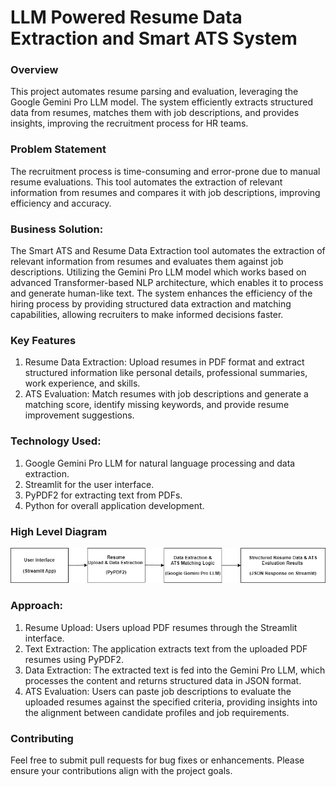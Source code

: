 # LLM Powered Resume Data Extraction and Smart ATS System

### Overview
This project automates resume parsing and evaluation, leveraging the Google Gemini Pro LLM model. The system efficiently extracts structured data from resumes, matches them with job descriptions, and provides insights, improving the recruitment process for HR teams.

### Problem Statement
The recruitment process is time-consuming and error-prone due to manual resume evaluations. This tool automates the extraction of relevant information from resumes and compares it with job descriptions, improving efficiency and accuracy.

### Business Solution:
The Smart ATS and Resume Data Extraction tool automates the extraction of relevant information from resumes and evaluates them against job descriptions. Utilizing the Gemini Pro LLM model which works based on advanced Transformer-based NLP architecture, which enables it to process and generate human-like text. The system enhances the efficiency of the hiring process by providing structured data extraction and matching capabilities, allowing recruiters to make informed decisions faster.


### Key Features
1. Resume Data Extraction: Upload resumes in PDF format and extract structured information like personal details, professional summaries, work experience, and skills.
2. ATS Evaluation: Match resumes with job descriptions and generate a matching score, identify missing keywords, and provide resume improvement suggestions.

### Technology Used:
1. Google Gemini Pro LLM for natural language processing and data extraction.
2. Streamlit for the user interface.
3. PyPDF2 for extracting text from PDFs.
4. Python for overall application development.

### High Level Diagram
![High Level Diagram](Images/HighLevelDiagram.png)

### Approach:
1.	Resume Upload: Users upload PDF resumes through the Streamlit interface.
2.	Text Extraction: The application extracts text from the uploaded PDF resumes using PyPDF2.
3.	Data Extraction: The extracted text is fed into the Gemini Pro LLM, which processes the content and returns structured data in JSON format.
4.	ATS Evaluation: Users can paste job descriptions to evaluate the uploaded resumes against the specified criteria, providing insights into the alignment between candidate profiles and job requirements.


### Contributing
Feel free to submit pull requests for bug fixes or enhancements. Please ensure your contributions align with the project goals.
